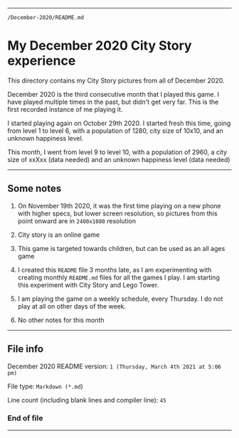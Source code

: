 
***

`/December-2020/README.md`

# My December 2020 City Story experience

This directory contains my City Story pictures from all of December 2020.

December 2020 is the third consecutive month that I played this game. I have played multiple times in the past, but didn't get very far. This is the first recorded instance of me playing it.

I started playing again on October 29th 2020. I started fresh this time, going from level 1 to level 6, with a population of 1280, city size of 10x10, and an unknown happiness level.

This month, I went from level 9 to level 10, with a population of 2960, a city size of xxXxx (data needed) and an unknown happiness level (data needed)

***

## Some notes

1. On November 19th 2020, it was the first time playing on a new phone with higher specs, but lower screen resolution, so pictures from this point onward are in `2400x1080` resolution

2. City story is an online game

3. This game is targeted towards children, but can be used as an all ages game

4. I created this `README` file 3 months late, as I am experimenting with creating monthly `README.md` files for all the games I play. I am starting this experiment with City Story and Lego Tower.

5. I am playing the game on a weekly schedule, every Thursday. I do not play at all on other days of the week.

6. No other notes for this month

***

## File info

December 2020 README version: `1 (Thursday, March 4th 2021 at 5:06 pm)`

File type: `Markdown (*.md`)

Line count (including blank lines and compiler line): `45`

### End of file

***
